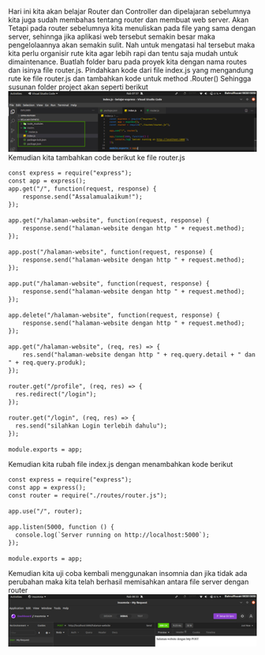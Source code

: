 Hari ini kita akan belajar Router dan Controller dan dipelajaran sebelumnya kita juga sudah membahas tentang router dan membuat web server. Akan Tetapi pada router sebelumnya kita menuliskan pada file yang sama dengan server, sehinnga jika aplikasi web tersebut semakin besar maka pengelolaannya akan semakin sulit. Nah untuk mengatasi hal tersebut maka kita perlu organisir rute kita agar lebih rapi dan tentu saja mudah untuk dimaintenance.
Buatlah folder baru pada proyek kita dengan nama routes dan isinya file router.js. Pindahkan kode dari file index.js yang mengandung rute ke file router.js dan tambahkan kode untuk method .Router() Sehingga susunan folder project akan seperti berikut <br>
![](https://github.com/Bahrul-Rozak/Belajar-Node-JS/blob/main/05_Router_dan_Controller/image/folder.jpg) <br>
Kemudian kita tambahkan code berikut ke file router.js <br>
```
const express = require("express");
const app = express();
app.get("/", function(request, response) {
    response.send("Assalamualaikum!");
});

app.get("/halaman-website", function(request, response) {
    response.send("halaman-website dengan http " + request.method);
});

app.post("/halaman-website", function(request, response) {
    response.send("halaman-website dengan http " + request.method);
});

app.put("/halaman-website", function(request, response) {
    response.send("halaman-website dengan http " + request.method);
});

app.delete("/halaman-website", function(request, response) {
    response.send("halaman-website dengan http " + request.method);
});

app.get("/halaman-website", (req, res) => {
    res.send("halaman-website dengan http " + req.query.detail + " dan " + req.query.produk);
});

router.get("/profile", (req, res) => {
  res.redirect("/login");
});

router.get("/login", (req, res) => {
  res.send("silahkan Login terlebih dahulu");
});

module.exports = app;
```
Kemudian kita rubah file index.js dengan menambahkan kode berikut 
```
const express = require("express");
const app = express();
const router = require("./routes/router.js");

app.use("/", router);

app.listen(5000, function () {
  console.log(`Server running on http://localhost:5000`);
});

module.exports = app;
```
Kemudian kita uji coba kembali menggunakan insomnia dan jika tidak ada perubahan maka kita telah berhasil memisahkan antara file server dengan router <br>
![](https://github.com/Bahrul-Rozak/Belajar-Node-JS/blob/main/05_Router_dan_Controller/image/hasil.png)


